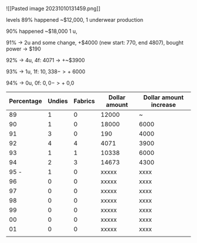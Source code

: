
![[Pasted image 20231010131459.png]]


levels
89% happened ~$12,000, 1 underwear production

90% happened ~$18,000 1 u,

91% -> 2u and some change, +$4000 (new start: 770, end 4807), bought power -> $190

92% -> 4u, 4f: 4071 -> +~$3900

93% -> 1u, 1f: $10,338 -> +~$6000

94% -> 0u, 0f: $0,0 -> +~$0,0


| Percentage | Undies | Fabrics | Dollar amount | Dollar amount increase |
| ---------- | ------ | ------- | ------------- | ---------------------- |
| 89         | 1      | 0       | 12000         | ~                      |
| 90         | 1      | 0       | 18000         | 6000                   |
| 91         | 3      | 0       | 190           | 4000                   |
| 92         | 4      | 4       | 4071          | 3900                   |
| 93         | 1      | 1       | 10338         | 6000                   |
| 94        | 2      | 3       | 14673         | 4300                   |
| 95  -       | 1      | 0       | xxxxx         | xxxx                   |
| 96         | 0      | 0       | xxxxx         | xxxx                   |
| 97         | 0      | 0       | xxxxx         | xxxx                   |
| 98         | 0      | 0       | xxxxx         | xxxx                   |
| 99         | 0      | 0       | xxxxx         | xxxx                   |
| 00         | 0      | 0       | xxxxx         | xxxx                   |
| 01         | 0      | 0       | xxxxx         | xxxx                   |
|            |        |         |               |                        |
